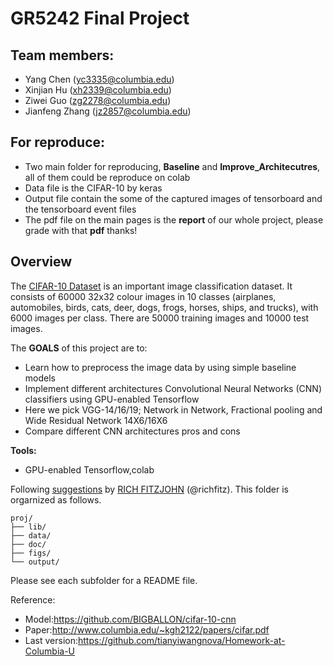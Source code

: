 # GR5242 Final Project <br>

## Team members:
- Yang Chen (yc3335@columbia.edu)
- Xinjian Hu (xh2339@columbia.edu)
- Ziwei Guo (zg2278@columbia.edu)
- Jianfeng Zhang (jz2857@columbia.edu)

## For **reproduce**:
- Two main folder for reproducing, **Baseline** and **Improve_Architecutres**, all of them could be reproduce on colab
- Data file is the CIFAR-10 by keras
- Output file contain the some of the captured images of tensorboard and the tensorboard event files
- The pdf file on the main pages is the **report** of our whole project, please grade with that **pdf** thanks!

## Overview
The [CIFAR-10 Dataset](https://www.cs.toronto.edu/~kriz/cifar.html) is an important image classification dataset. It consists of 60000 32x32 colour images in 10 classes (airplanes, automobiles, birds, cats, deer, dogs, frogs, horses, ships, and trucks), with 6000 images per class. There are 50000 training images and 10000 test images.<br>

The **GOALS** of this project are to:
- Learn how to preprocess the image data by using simple baseline models
- Implement different architectures Convolutional Neural Networks (CNN) classifiers using GPU-enabled Tensorflow
- Here we pick VGG-14/16/19; Network in Network, Fractional pooling and Wide Residual Network 14X6/16X6
- Compare different CNN architectures pros and cons

**Tools:**
- GPU-enabled Tensorflow,colab


Following [suggestions](http://nicercode.github.io/blog/2013-04-05-projects/) by [RICH FITZJOHN](http://nicercode.github.io/about/#Team) (@richfitz). This folder is orgarnized as follows.

```
proj/
├── lib/
├── data/
├── doc/
├── figs/
└── output/
```

Please see each subfolder for a README file.


Reference: 
+ Model:https://github.com/BIGBALLON/cifar-10-cnn
+ Paper:http://www.columbia.edu/~kgh2122/papers/cifar.pdf
+ Last version:https://github.com/tianyiwangnova/Homework-at-Columbia-U
